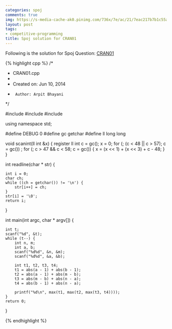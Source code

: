 ```yaml
---
categories: spoj
comments: true
img: https://s-media-cache-ak0.pinimg.com/736x/7e/ac/21/7eac217b7b1c55ab7fd56758e4e181be.jpg
layout: post
tags:
- competitive-programming
title: Spoj solution for CRAN01
---
```


Following is the solution for Spoj Question: [CRAN01](http://www.spoj.com/problems/CRAN01/)

{% highlight cpp %}
/*
 * CRAN01.cpp
 *
 *  Created on: Jun 10, 2014
 *      Author: Arpit Bhayani
 */

#include <cstdio>
#include <cstdlib>
#include <iostream>

using namespace std;

#define DEBUG 0
#define gc getchar
#define ll long long

void scanint(ll int &x) {
	register ll int c = gc();
	x = 0;
	for (; (c < 48 || c > 57); c = gc())
		;
	for (; c > 47 && c < 58; c = gc()) {
		x = (x << 1) + (x << 3) + c - 48;
	}
}

int readline(char * str) {

	int i = 0;
	char ch;
	while ((ch = getchar()) != '\n') {
		str[i++] = ch;
	}
	str[i] = '\0';
	return i;
}

int main(int argc, char * argv[]) {

	int t;
	scanf("%d", &t);
	while (t--) {
		int n, m;
		int a, b;
		scanf("%d%d", &n, &m);
		scanf("%d%d", &a, &b);

		int t1, t2, t3, t4;
		t1 = abs(a - 1) + abs(b - 1);
		t2 = abs(a - 1) + abs(m - b);
		t3 = abs(m - b) + abs(n - a);
		t4 = abs(b - 1) + abs(n - a);

		printf("%d\n", max(t1, max(t2, max(t3, t4))));
	}
	return 0;
}

{% endhighlight %}